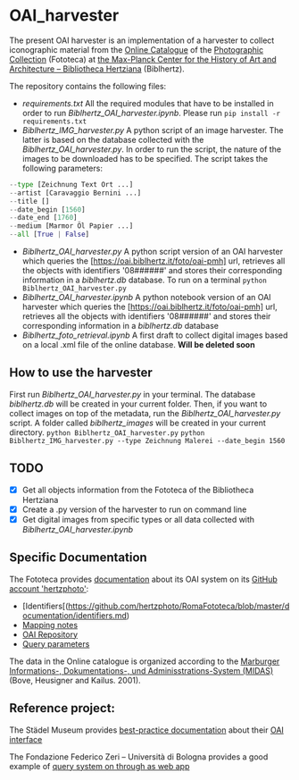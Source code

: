 # OAI_harvester
The present OAI harvester is an implementation of a harvester to collect iconographic material from the [Online Catalogue](http://foto.biblhertz.it/exist/foto/search.html) of the [Photographic Collection](https://www.biblhertz.it/en/photographic-collection) (Fototeca) at [the Max-Planck Center for the History of Art and Architecture – Bibliotheca Hertziana](https://www.biblhertz.it/en/home) (Biblhertz). 

The repository contains the following files:

* _requirements.txt_ All the required modules that have to be installed in order to run _Biblhertz_OAI_harvester.ipynb_. Please run `pip install -r requirements.txt`
* _Biblhertz_IMG_harvester.py_ A python script of an image harvester. The latter is based on the database collected with the _Biblhertz_OAI_harvester.py_. In order to run the script, the nature of the images to be downloaded has to be specified. The script takes the following parameters:
```python
--type [Zeichnung Text Ort ...]
--artist [Caravaggio Bernini ...]
--title []
--date_begin [1560]
--date_end [1760]
--medium [Marmor Öl Papier ...]
--all [True | False]
```
* _Biblhertz_OAI_harvester.py_ A python script version of an OAI harvester which queries the [https://oai.biblhertz.it/foto/oai-pmh] url, retrieves all the objects with identifiers '08######' and stores their corresponding information in a _biblhertz.db_ database. To run on a terminal `python Biblhertz_OAI_harvester.py`
* _Biblhertz_OAI_harvester.ipynb_ A python notebook version of an OAI harvester which queries the [https://oai.biblhertz.it/foto/oai-pmh] url, retrieves all the objects with identifiers '08######' and stores their corresponding information in a _biblhertz.db_ database
* _Biblhertz_foto_retrieval.ipynb_ A first draft to collect digital images based on a local .xml file of the online database. __Will be deleted soon__

## How to use the harvester
First run _Biblhertz_OAI_harvester.py_ in your terminal. The database _biblhertz.db_ will be created in your current folder.
Then, if you want to collect images on top of the metadata, run the _Biblhertz_OAI_harvester.py_ script. A folder called _biblhertz_images_ will be created in your current directory.
`python Biblhertz_OAI_harvester.py`
`python Biblhertz_IMG_harvester.py --type Zeichnung Malerei --date_begin 1560`

## TODO
- [x] Get all objects information from the Fototeca of the Bibliotheca Hertziana
- [x] Create a .py version of the harvester to run on command line
- [x] Get digital images from specific types or all data collected with _Biblhertz_OAI_harvester.ipynb_

## Specific Documentation

The Fototeca provides [documentation](https://github.com/hertzphoto/RomaFototeca/tree/master/documentation) about its OAI system on its [GitHub account 'hertzphoto'](https://github.com/hertzphoto/RomaFototeca): 
* [Identifiers[(https://github.com/hertzphoto/RomaFototeca/blob/master/documentation/identifiers.md)
* [Mapping notes](https://github.com/hertzphoto/RomaFototeca/blob/master/documentation/mapping-notes.md)
* [OAI Repository](https://github.com/hertzphoto/RomaFototeca/blob/master/documentation/oai-pmh.md)
* [Query parameters](https://github.com/hertzphoto/RomaFototeca/blob/master/documentation/query-parameters.md)

The data in the Online catalogue is organized according to the [Marburger Informations-, Dokumentations-, und Adminisstrations-System (MIDAS)](http://archiv.ub.uni-heidelberg.de/artdok/3770/) (Bove, Heusigner and Kailus. 2001).

## Reference project:

The Städel Museum provides [best-practice documentation](https://sammlung.staedelmuseum.de/en/oai/guide) about their [OAI interface](https://sammlung.staedelmuseum.de/api/oai?verb=Identify)

The Fondazione Federico Zeri – Università di Bologna provides a good example of [query system on through as web app](http://data.fondazionezeri.unibo.it/query/)
